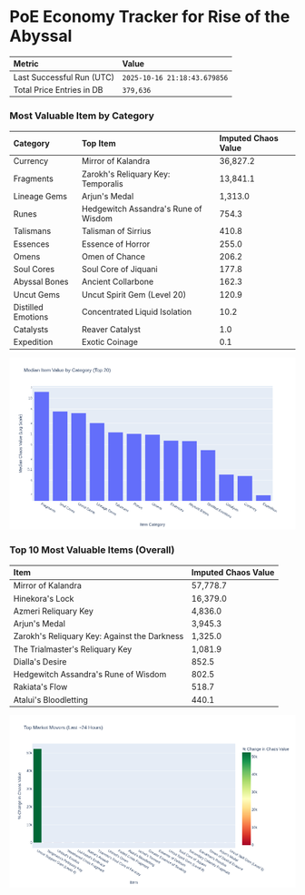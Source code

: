 # PoE Economy Tracker for Rise of the Abyssal

<!-- START_MAINTENANCE -->
| Metric | Value |
|:---|:---|
| Last Successful Run (UTC) | `2025-10-16 21:18:43.679856` |
| Total Price Entries in DB | `379,636` |

<!-- END_MAINTENANCE -->

<!-- START_DATAFRAME_DEBUG -->
<!-- END_DATAFRAME_DEBUG -->

<!-- START_CATEGORY_ANALYSIS -->
### Most Valuable Item by Category
| Category | Top Item | Imputed Chaos Value |
| :--- | :--- | :--- |
| Currency | Mirror of Kalandra | 36,827.2 |
| Fragments | Zarokh's Reliquary Key: Temporalis | 13,841.1 |
| Lineage Gems | Arjun's Medal | 1,313.0 |
| Runes | Hedgewitch Assandra's Rune of Wisdom | 754.3 |
| Talismans | Talisman of Sirrius | 410.8 |
| Essences | Essence of Horror | 255.0 |
| Omens | Omen of Chance | 206.2 |
| Soul Cores | Soul Core of Jiquani | 177.8 |
| Abyssal Bones | Ancient Collarbone | 162.3 |
| Uncut Gems | Uncut Spirit Gem (Level 20) | 120.9 |
| Distilled Emotions | Concentrated Liquid Isolation | 10.2 |
| Catalysts | Reaver Catalyst | 1.0 |
| Expedition | Exotic Coinage | 0.1 |


![Category Analysis Chart](charts/category_analysis.png)
<!-- END_ANALYSIS -->

<!-- START_ANALYSIS -->
### Top 10 Most Valuable Items (Overall)
| Item | Imputed Chaos Value |
| :--- | :--- |
| Mirror of Kalandra | 57,778.7 |
| Hinekora's Lock | 16,379.0 |
| Azmeri Reliquary Key | 4,836.0 |
| Arjun's Medal | 3,945.3 |
| Zarokh's Reliquary Key: Against the Darkness | 1,325.0 |
| The Trialmaster's Reliquary Key | 1,081.9 |
| Dialla's Desire | 852.5 |
| Hedgewitch Assandra's Rune of Wisdom | 802.5 |
| Rakiata's Flow | 518.7 |
| Atalui's Bloodletting | 440.1 |


![Market Movers Chart](charts/market_movers.png)
<!-- END_ANALYSIS -->
